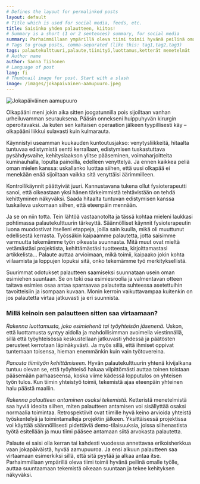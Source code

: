 ```yaml
---
# Defines the layout for permalinked posts
layout: default
# Title which is used for social media, feeds, etc.
title: Saisinko yhden palautteen, kiitos!
# Summary is a short (1 or 2 sentences) summary, for social media
summary: Parhaimmillaan ympärillä oleva tiimi toimii hyvänä peilinä omalle työlle, auttaa suuntaamaan tekemistä oikeaan suuntaan ja tekee kehityksen näkyväksi.
# Tags to group posts, comma-separated (like this: tag1,tag2,tag3)
tags: palautekulttuuri,palaute,tiimityö,luottamus,ketterät menetelmät
# Author name
author: Sanna Tiihonen
# Language of post
lang: fi
# Thumbnail image for post. Start with a slash
image: /images/jokapaivainen-aamupuuro.jpeg
---
```


![Jokapäiväinen aamupuuro](https://sannatiihonen.github.io/images/jokapaivainen-aamupuuro.jpeg)

Olkapääni meni jokin aika sitten joogatunnilla pois sijoiltaan vanhan urheiluvamman seurauksena. Pääsin onnekseni huippuhyvän kirurgin operoitavaksi. Ja kuten sen kaltaisen operaation jälkeen tyypillisesti käy – olkapääni liikkui sulavasti kuin kulmarauta.

Käynnistyi useamman kuukauden kuntoutusjakso: venytysliikkeitä, hitaalta tuntuvaa edistymistä sentti kerrallaan, edistymisen tuskastuttava pysähdysvaihe, kehityslaakson ylitse pääseminen, voimaharjoitteita kuminauhalla, lopulta painoilla, edelleen venyttelyä. Ja ennen kaikkea peliä oman mielen kanssa: uskallanko luottaa siihen, että uusi olkapää ei menekään enää sijoiltaan vaikka sitä venyttäisi äärimmilleen.

Kontrollikäynnit päättyivät juuri. Kannustavana tukena ollut fysioterapeutti sanoi, että oikeastaan yksi hänen tärkeimmistä tehtävistään on tehdä kehittyminen näkyväksi. Saada hitaalta tuntuvan edistymisen kanssa tuskaileva uskomaan siihen, että eteenpäin mennään.

Ja se on niin totta. Tein lähtöä vastaanotolta ja tässä kohtaa mieleni laukkasi pohtimassa palautekulttuurin tärkeyttä. Säännölliset käynnit fysioterapeutin luona muodostivat itselleni etappeja, joilla sain kuulla, mikä oli muuttunut edellisestä kerrasta. Työssäkin kaipaamme palautetta, jotta saisimme varmuutta tekemämme työn oikeasta suunnasta. Mitä muut ovat mieltä vetämästäsi projektista, kehittämästäsi tuotteesta, kirjoittamastasi artikkelista… Palaute auttaa arvioimaan, mikä toimii, kaipaako jokin kohta viilaamista ja loppujen lopuksi sitä, onko tekemämme työ merkityksellistä.

Suurimmat odotukset palautteen saamiseksi suunnataan usein oman esimiehen suuntaan. Se on toki osa esimiesroolia ja valmentavan otteen taitava esimies osaa antaa sparraavaa palautetta suhteessa asetettuihin tavoitteisiin ja isompaan kuvaan. Monin kerroin vaikuttavampaa kuitenkin on jos palautetta virtaa jatkuvasti ja eri suunnista.

### Millä keinoin sen palautteen sitten saa virtaamaan?

*Rakenna luottamusta, joko esimiehenä tai työyhteisön jäsenenä.* Uskon, että luottamusta syntyy aidolla ja mahdollisimman avoimella viestinnällä, sillä että työyhteisössä keskustellaan jatkuvasti yhdessä ja päätösten perusteet kerrotaan läpinäkyvästi. Ja myös sillä, että ihmiset oppivat tuntemaan toisensa, hieman enemmänkin kuin vain työtovereina.

*Panosta tiimityön kehittämiseen.* Hyvän palautekulttuurin yhtenä kivijalkana tuntuu olevan se, että työyhteisö haluaa vilpittömästi auttaa toinen toistaan pääsemään parhaaseensa, koska viime kädessä lopputulos on yhteisen työn tulos. Kun tiimin yhteistyö toimii, tekemistä ajaa eteenpäin yhteinen halu päästä maaliin.

*Rakenna palautteen antaminen osaksi tekemistä.* Ketteristä menetelmistä saa hyviä ideoita siihen, miten palautteen antamisen voi sisällyttää osaksi normaalia toimintaa. Retrospektiivit ovat tiimille hyvä keino arvioida yhteistä työskentelyä ja toimintamalleja projektin jälkeen. Yksittäisessä projektissa voi käyttää säännöllisesti pidettäviä demo-tilaisuuksia, joissa siihenastista työtä esitellään ja muu tiimi pääsee antamaan siitä arvokasta palautetta.

Palaute ei saisi olla kerran tai kahdesti vuodessa annettavaa erikoisherkkua vaan jokapäiväistä, hyvää aamupuuroa. Ja ensi alkuun palautteen saa virtaamaan esimerkiksi sillä, että sitä pyytää ja alkaa antaa itse. Parhaimmillaan ympärillä oleva tiimi toimii hyvänä peilinä omalle työlle, auttaa suuntaamaan tekemistä oikeaan suuntaan ja tekee kehityksen näkyväksi.
